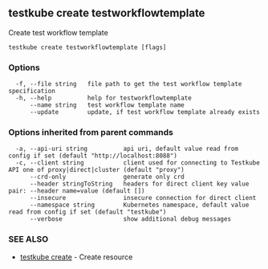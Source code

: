 
<head>
  <meta name="og:type" content="reference-doc" />
</head>

## testkube create testworkflowtemplate

Create test workflow template

```
testkube create testworkflowtemplate [flags]
```

### Options

```
  -f, --file string   file path to get the test workflow template specification
  -h, --help          help for testworkflowtemplate
      --name string   test workflow template name
      --update        update, if test workflow template already exists
```

### Options inherited from parent commands

```
  -a, --api-uri string          api uri, default value read from config if set (default "http://localhost:8088")
  -c, --client string           client used for connecting to Testkube API one of proxy|direct|cluster (default "proxy")
      --crd-only                generate only crd
      --header stringToString   headers for direct client key value pair: --header name=value (default [])
      --insecure                insecure connection for direct client
      --namespace string        Kubernetes namespace, default value read from config if set (default "testkube")
      --verbose                 show additional debug messages
```

### SEE ALSO

* [testkube create](testkube_create.md)	 - Create resource

